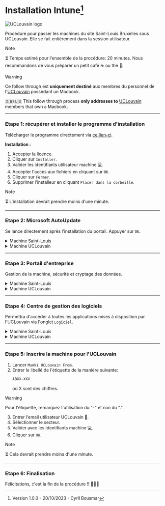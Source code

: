 # Installation Intune[^1]

![UCLouvain logo](https://cdn.uclouvain.be/groups/cms-editors-arec/charte-graphique-uclouvain/UCLouvain_Logo_Pos_CMJN.png?itok=0Vz8FOqj)

Procédure pour passer les machines du site Saint-Louis Bruxelles sous UCLouvain. Elle se fait entièrement dans la session utilisateur.

> [!NOTE]
> :hourglass_flowing_sand: Temps estimé pour l'ensemble de la procédure: 20 minutes. Nous recommandons de vous préparer un petit café :coffee: ou thé :tea:.

> [!WARNING]
> Ce follow through est **uniquement destiné** aux membres du personnel de l'[UCLouvain][uclouvain] possèdant un Macbook.
> 
> :uk:/:us: This follow through process **only addresses to** [UCLouvain][uclouvain] members that own a Macbook.

-----------------
### Etape 1: récupérer et installer le programme d'installation
Télécharger le programme directement via [ce lien-ci][pkginstaller].

**Installation :**
1. Accepter la licence.
2. Cliquer sur `Installer`.
3. Valider les identifiants utilisateur machine :computer:.
4. Accepter l'accès aux fichiers en cliquant sur `OK`.
5. Cliquer sur `Fermer`.
6. Supprimer l'installeur en cliquant `Placer dans la corbeille`.

> [!NOTE]
> :hourglass_flowing_sand: L'installation devrait prendre moins d'une minute.

-----------------
### Etape 2: Microsoft AutoUpdate
Se lance directement après l'installation du portail. Appuyer sur `OK`.

<details>
<summary>Machine Saint-Louis</summary>

1. Cliquer sur la flèche :arrow_down_small: pour déployer et voir toutes les applications.
2. Vérification des mises à jour des programmes de la `Suite Office`, de `Microsoft AutoUpdate` et du `Portail d'entreprise`.
3. Cliquer sur `Tout mettre à jour`.
4. Fermer `Microsoft AutoUpdate`.

> [!IMPORTANT]
> Il est possible que certains liens/icones du `Dock` vers les applications de la `Suite Office` ne soient plus cliquables. Il faut les supprimer du `Dock` et les replacer.

> [!NOTE]
> :hourglass_flowing_sand: La mise à jour prend environ deux minutes pour l'entièreté de la `Suite Office`.

</details>

<details>
<summary>Machine UCLouvain</summary>

1. Cliquer sur la flèche :arrow_down_small: pour déployer et voir toutes les applications.
2. Rechercher les mises à jours.
3. Cliquer sur `Tout mettre à jour`.
4. Fermer `Microsoft AutoUpdate`.

> [!NOTE]
> La `Suite Office` n'est pas encore disponible.
</details>

-----------------
### Etape 3: Portail d'entreprise
Gestion de la machine, sécurité et cryptage des données.

<details>
<summary>Machine Saint-Louis</summary>

1. Désactiver le `FileVault` en suivant:
   ```
   Réglage Système > Confidentialité et sécurité > FileVault > Désactiver...
   ```
2. Lancer l'application `Portail d'entreprise`.
3. Connection de l'utilisateur avec les identifiants UCLouvain :bust_in_silhouette:.
4. Commencer la configuration de l'accès à L'UCLouvain.
5. Continuer.
6. Cliquer sur `Télécharger le profil`.
   1. Cliquer sur la fenêtre de `Réglages système` qui s'est ouverte.
   2. Double cliquer sur `Management Profile`.
   3. Installer en renseignant les identifiants machine.
   4. Fermer la fenêtre de `Réglages système`.
7. Attendre les vérifications des paramètres système.

> [!IMPORTANT]
> Il est possible qu'il faille relancer la procédure une seconde fois. Pas de panique, ça ne devrait pas prendre autant de temps.

> [!NOTE]
> :hourglass_flowing_sand: Intstallation du profil de management peut prendre jusqu'à 10 minutes. De même que la vérification de l'État.

8.Terminer
9. Cliquer sur `En savoir plus` pour vérifier que seul le chiffrement de l'appareil soit demandé, puis `fermer`.
10. Modifier le mot de passe machine :computer: (Possibilité de reprendre le même pour autant qu'il est validé par les exigences de l'UCLouvain) en suivant:
   ```
   Réglage Système > Touch ID et mot de passe > Modifier...
   ```
11. Activer le chiffrement de l'appareil en suivant:
   ```
   Réglage Système > Confidentialité et sécurité > FileVault > Activer...
   ```
11. Cliquer sur `continuer`. La création du FileVault se lance.
12. Sur `Portail d'entreprise`, cliquer sur `En savoir plus`, puis `Réessayer`. La vérification de l'État se lance.
13. Désactiver la collecte des données de Microsoft en suivant:
   ```
   Portail d'entreprise > Réglages... > Décocher "Authorisez Microsoft à collecter des données d'utilisation.".
   ```
14. Quitter l'application `Portail d'entreprise`.

> **Optionnel**
> Dans le cas où l'État de la machine n'est pas `Conforme`:
> 1. Vérifier l'État (alternativement `⌥⌘S`).
>    1. Cliquer sur les 3 petits points.
>    2. Vérifier l'état.
> 2. Cliquer sur `voir plus` pour savoir quelle étape suivre pour changer l'État.

</details>

<details>
<summary>Machine UCLouvain</summary>
   
1. Lancer l'application `Portail d'entreprise`.
2. Cliquer sur `Commencer`pour configurer l'accès de l'UCLouvain.
3. Continuer.
4. Cliquer sur `Télécharger le profil`.
   1. Cliquer sur la fenêtre de `Réglages système` qui s'est ouverte.
   2. Double cliquer sur `Management Profile`.
   3. Installer en renseignant les identifiants machine.
   4. Fermer la fenêtre de `Réglages système`.
5. Terminer.
6. Modifier le mot de passe machine :computer: (Possibilité de reprendre le même pour autant qu'il est validé par les exigences de l'UCLouvain).
   ```
   Réglage Système > Touch ID et mot de passe > Modifier...
   ```
7. Activer le chiffrement de l'appareil.
   ```
   Réglage Système > Confidentialité et sécurité > FileVault > Activer...
   ```
8. Cliquer sur continuer. La création du FileVault se lance.
9. Sur `Portail d'entreprise`, cliquer sur `En savoir plus`, puis `Réessayer`. La vérification de l'État se lance.
10. Désactiver la collecte des données de Microsoft:
   ```
   Portail d'entreprise > Réglages... > Décocher "Authorisez Microsoft à collecter des données d'utilisation.".
   ```
11. Quitter l'application `Portail d'entreprise`.

> [!NOTE]
> :hourglass_flowing_sand: La vérification du status peut prendre jusqu'à 10 minutes.
</details>

-----------------
### Etape 4: Centre de gestion des logiciels
Permettra d'accéder à toutes les applications mises à disposition par l'UCLouvain via l'onglet `Logiciel`.

<details>
<summary>Machine Saint-Louis</summary>

- [ ] TODO
</details>

<details>
<summary>Machine UCLouvain</summary>
   
1. Lancer l'application `Centre de gestion des logiciels`.
2. Vérification des mises à jour automatique des logiciels.
3. Cliquer sur `Tout mettre à jour`.
4. Quitter l'application`Centre de gestion des logiciels`.
</details>


-----------------
### Etape 5: Inscrire la machine pour l'UCLouvain

1. Lancer `Munki UCLouvain From`.
2. Entrer le libellé de l'étiquette de la manière suivante:
   ```latex
   ABXX-XXX
   ```
   où X sont des chiffres.

> [!WARNING]
> Pour l'étiquette, remarquez l'utilisation du "-" et non du ".".
   
3. Entrer l'email utilisateur UCLouvain :bust_in_silhouette:.
4. Sélectionner le secteur.
5. Valider avec les identifiants machine :computer:.
6. Cliquer sur `OK`.

> [!NOTE]
> :hourglass_flowing_sand: Cela devrait prendre moins d'une minute.

-----------------
### Etape 6: Finalisation
Félicitations, c'est la fin de la procédure !! :clap::partying_face::tada:
&nbsp;
[^1]: Version 1.0.0 - 20/10/2023 - Cyril Bousmar

[//]:#
[pkginstaller]: <https://go.microsoft.com/fwlink/?linkid=853070>
[uclouvain]: <https://uclouvain.be/fr/index.html>
